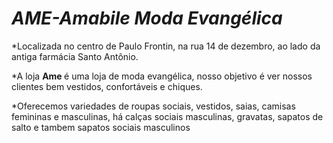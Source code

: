 <h1> <i>AME-Amabile Moda Evangélica </i> </h1>
<P> *Localizada no centro de Paulo Frontin, na rua 14 de dezembro, ao lado da antiga farmácia Santo Antônio.</p>
<p> *A loja <strong> Ame </strong> é uma loja de moda evangélica, nosso objetivo é ver nossos clientes bem vestidos, confortáveis e chiques. </p>
<p> *Oferecemos variedades de roupas sociais, vestidos, saias, camisas femininas e masculinas, há calças sociais masculinas, gravatas, sapatos de salto e tambem sapatos sociais masculinos  
